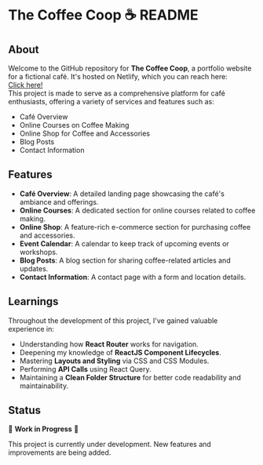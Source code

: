 <body>
    <h1>The Coffee Coop ☕ README</h1>
    <h2 id="about">About</h2>
    <p>Welcome to the GitHub repository for <strong>The Coffee Coop</strong>, a portfolio website for a fictional café. It's hosted on Netlify, which you can reach here: <br>
      <a href="https://inspiring-gnome-d66eba.netlify.app/"> Click here! </a> <br>
      This project is made to serve as a comprehensive platform for café enthusiasts, offering a variety of services and features such as:</p>
    <ul>
        <li>Café Overview</li>
        <li>Online Courses on Coffee Making</li>
        <li>Online Shop for Coffee and Accessories</li>
        <li>Blog Posts</li>
        <li>Contact Information</li>
    </ul>
    <h2 id="features">Features</h2>
    <ul>
        <li><strong>Café Overview</strong>: A detailed landing page showcasing the café's ambiance and offerings.</li>
        <li><strong>Online Courses</strong>: A dedicated section for online courses related to coffee making.</li>
        <li><strong>Online Shop</strong>: A feature-rich e-commerce section for purchasing coffee and accessories.</li>
        <li><strong>Event Calendar</strong>: A calendar to keep track of upcoming events or workshops.</li>
        <li><strong>Blog Posts</strong>: A blog section for sharing coffee-related articles and updates.</li>
        <li><strong>Contact Information</strong>: A contact page with a form and location details.</li>
    </ul>
    <h2 id="learnings">Learnings</h2>
    <p>Throughout the development of this project, I've gained valuable experience in:</p>
    <ul>
        <li>Understanding how <strong>React Router</strong> works for navigation.</li>
        <li>Deepening my knowledge of <strong>ReactJS Component Lifecycles</strong>.</li>
        <li>Mastering <strong>Layouts and Styling</strong> via CSS and CSS Modules.</li>
        <li>Performing <strong>API Calls</strong> using React Query.</li>
        <li>Maintaining a <strong>Clean Folder Structure</strong> for better code readability and maintainability.</li>
    </ul>
    <h2 id="status">Status</h2>
    <p>🚧 <strong>Work in Progress</strong> 🚧</p>
    <p>This project is currently under development. New features and improvements are being added.</p>
    </body>
